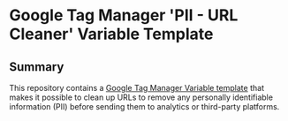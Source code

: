 # Google Tag Manager 'PII - URL Cleaner' Variable Template

## Summary

This repository contains a [Google Tag Manager Variable template](https://developers.google.com/tag-manager/templates) that makes it possible to clean up URLs to remove any personally identifiable information (PII) before sending them to analytics or third-party platforms.
